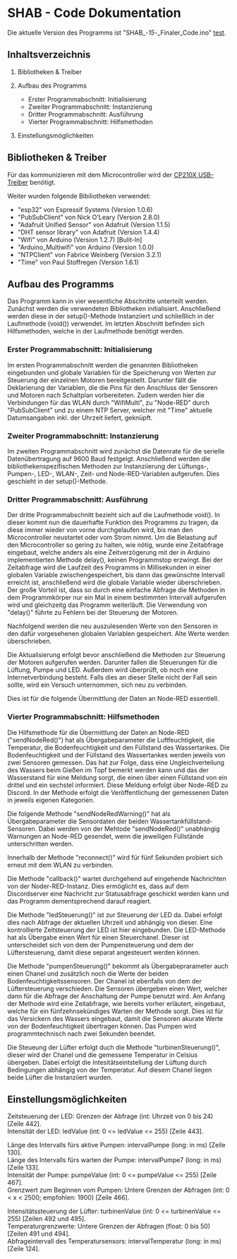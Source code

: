 # SHAB - Code Dokumentation

Die aktuelle Version des Programms ist "SHAB_-_15_-_Finaler_Code.ino" [test](https://github.com/TimDenker0/Smart-Home-Automatic-Blumentopf/blob/main/SHAB%20-%20Code/SHAB_-_15_-_Finaler_Code.ino).

## Inhaltsverzeichnis

1. Bibliotheken & Treiber

2. Aufbau des Programms
    - Erster Programmabschnitt: Initialisierung 
    - Zweiter Programmabschnitt: Instanzierung
    - Dritter Programmabschnitt: Ausführung
    - Vierter Programmabschnitt: Hilfsmethoden
    
3. Einstellungsmöglichkeiten



## Bibliotheken & Treiber

Für das kommunizieren mit dem Microcontroller wird der [CP210X USB-Treiber](https://dl.espressif.com/dl/package_esp32_index.json) benötigt.

Weiter wurden folgende Bibiliotheken verwendet:
- "esp32" von Espressif Systems (Version 1.0.6)
- "PubSubClient" von Nick O'Leary (Version 2.8.0)
- "Adafruit Unified Sensor" von Adafruit (Version 1.1.5)
- "DHT sensor library" von Adafruit (Version 1.4.4)
- "Wifi" von Arduino (Version 1.2.7) [Bulit-In]
- "Arduino_Multiwifi" von Arduino (Version 1.0.0)
- "NTPClient" von Fabrice Weinberg (Version 3.2.1)
- "Time" von Paul Stoffregen (Version 1.6.1)

## Aufbau des Programms
Das Programm kann in vier wesentliche Abschnitte unterteilt werden. Zunächst werden die verwendeten Bibliotheken initialisiert. Anschließend werden diese in der setup()-Methode Instanziiert und schließlich in der Laufmethode (void()) verwendet. Im letzten Abschnitt befinden sich Hilfsmethoden, welche in der Laufmethode benötigt werden.  

### Erster Programmabschnitt: Initialisierung 
Im ersten Programmabschnitt werden die genannten Bibliotheken eingebunden und globale Variablen für die Speicherung von Werten zur Steuerung der einzelnen Motoren bereitgestellt. Darunter fällt die Deklarierung der Variablen, die die Pins für den Anschluss der Sensoren und Motoren nach Schaltplan vorbereiteten. Zudem werden hier die Verbindungen für das WLAN durch "WifiMulti", zu "Node-RED" durch "PubSubClient" und zu einem NTP Server, welcher mit "Time" aktuelle Datumsangaben inkl. der Uhrzeit liefert, geknüpft.  

### Zweiter Programmabschnitt: Instanzierung
Im zweiten Programmabschnitt wird zunächst die Datenrate für die serielle Datenübertragung auf 9600 Baud festgelgt. Anschließend werden die bibliothekenspezifischen Methoden zur Instanziierung der Lüftungs-, Pumpen-, LED-, WLAN-, Zeit- und Node-RED-Variablen aufgerufen. Dies geschieht in der setup()-Methode.  

### Dritter Programmabschnitt: Ausführung
Der dritte Programmabschnitt bezieht sich auf die Laufmethode void(). In dieser kommt nun die dauerhafte Funktion des Programms zu tragen, da diese immer wieder von vorne durchgelaufen wird, bis man den Microcontroller neustartet oder vom Strom nimmt. Um die Belastung auf den Microcontroller so gering zu halten, wie nötig, wurde eine Zeitabfrage eingebaut, welche anders als eine Zeitverzögerung mit der in Arduino implementierten Methode delay(), keinen Programmstop erzwingt. Bei der Zeitabfrage wird die Laufzeit des Programms in Millisekunden in einer globalen Variable zwischengespeichert, bis dann das gewünschte Intervall erreicht ist, anschließend wird die globale Variable wieder überschrieben. Der große Vorteil ist, dass so durch eine einfache Abfrage die Methoden in dem Programmkörper nur ein Mal in einem bestimmten Intervall aufgerufen wird und gleichzeitg das Programm weiterläuft. Die Verwendung von "delay()" führte zu Fehlern bei der Steuerung der Motoren.  

Nachfolgend werden die neu auszulesenden Werte von den Sensoren in den dafür vorgesehenen globalen Variablen gespeichert. Alte Werte werden überschrieben.  

Die Aktualisierung erfolgt bevor anschließend die Methoden zur Steuerung der Motoren aufgerufen werden. Darunter fallen die Steuerungen für die Lüftung, Pumpe und LED. Außerdem wird überprüft, ob noch eine Internetverbindung besteht. Falls dies an dieser Stelle nicht der Fall sein sollte, wird ein Versuch unternommen, sich neu zu verbinden.  

Dies ist für die folgende Übermittlung der Daten an Node-RED essentiell.  



### Vierter Programmabschnitt: Hilfsmethoden
Die Hilfsmethode für die Übermittlung der Daten an Node-RED ("sendNodeRed()") hat als Übergabeparameter die Luftfeuchtigkeit, die Temperatur, die Bodenfeuchtigkeit und den Füllstand des Wassertankes. Die Bodenfeuchtigkeit und der Füllstand des Wassertankes werden jeweils von zwei Sensoren gemessen. Das hat zur Folge, dass eine Ungleichverteilung des Wassers beim Gießen im Topf bemerkt werden kann und das der Wasserstand für eine Meldung sorgt, die einen über einen Füllstand von ein drittel und ein sechstel informiert. Diese Meldung erfolgt über Node-RED zu Discord. In der Methode erfolgt die Veröffentlichung der gemessenen Daten in jeweils eigenen Kategorien.  

Die folgende Methode "sendNodeRedWarning()" hat als Übergabeparameter die Sensordaten der beiden Wassertankfüllstand-Sensoren. Dabei werden von der Mehtode "sendNodeRed()" unabhängig Warnungen an Node-RED gesendet, wenn die jeweiligen Füllstände unterschritten werden.  

Innerhalb der Methode "reconnect()" wird für fünf Sekunden probiert sich erneut mit dem WLAN zu verbinden.  

Die Methode "callback()" wartet durchgehend auf eingehende Nachrichten von der Noder-RED-Instanz. Dies ermöglicht es, dass auf dem Discordserver eine Nachricht zur Statusabfrage geschickt werden kann und das Programm dementsprechend darauf reagiert.  

Die Methode "ledSteuerung()" ist zur Steuerung der LED da. Dabei erfolgt dies nach Abfrage der aktuellen Uhrzeit und abhängig von dieser. Eine kontrollierte Zeitsteuerung der LED ist hier eingebunden. Die LED-Methode hat als Übergabe einen Wert für einen Steuerchanel. Dieser ist unterscheidet sich von dem der Pumpensteuerung und dem der Lüftersteuerung, damit diese separat angesteuert werden können.  

Die Methode "pumpenSteuerung()" bekommt als Übergabeprarameter auch einen Chanel und zusätzlich noch die Werte der beiden Bodenfeuchtigkeitssensoren. Der Chanel ist ebenfalls von dem der Lüftersteuerung verschieden. Die Sensoren übergeben einen Wert, welcher dann für die Abfrage der Anschaltung der Pumpe benutzt wird. Am Anfang der Methode wird eine Zeitabfrage, wie bereits vorher erläutert, eingebaut, welche für ein fünfzehnsekündiges Warten der Methode sorgt. Dies ist für das Versickern des Wassers eingebaut, damit die Sensoren akurate Werte von der Bodenfeuchtigkeit übertragen können. Das Pumpen wird programmtechnisch nach zwei Sekunden beendet.  

Die Steueung der Lüfter erfolgt duch die Methode "turbinenSteuerung()", dieser wird der Chanel und die gemessene Temperatur in Celsius übergeben.
Dabei erfolgt die Intesitätseintstellung der Lüftung durch Bedingungen abhängig von der Temperatur. Auf diesem Chanel liegen beide Lüfter die Instanziiert wurden.  



## Einstellungsmöglichkeiten

Zeitsteuerung der LED: Grenzen der Abfrage (int: Uhrzeit von 0 bis 24) [Zeile 442].  
Intensität der LED: ledValue (int: 0 <= ledValue <= 255) [Zeile 443].  

Länge des Intervalls fürs aktive Pumpen: intervalPumpe (long: in ms) [Zeile 130].  
Länge des Intervalls fürs warten der Pumpe: intervalPumpe7 (long: in ms) [Zeile 133].  
Intensität der Pumpe: pumpeValue (int: 0 <= pumpeValue <= 255) [Zeile 467].  
Grenzwert zum Beginnen vom Pumpen: Untere Grenzen der Abfragen (int: 0 < x < 2500; empfohlen: 1900) [Zeile 466]. 

Intensitätssteuerung der Lüfter: turbinenValue (int: 0 <= turbinenValue <= 255) [Zeilen 492 und 495].  
Temperaturgrenzwerte: Untere Grenzen der Abfragen (float: 0 bis 50) [Zeilen 491 und 494].  
Abfrageintervall des Temperatursensors: intervalTemperatur (long: in ms) [Zeile 124].  
